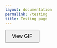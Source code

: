 ```yaml
---
layout: documentation
permalink: /testing
title: Testing page
---
```


<head>
  <meta charset="UTF-8">
  <meta name="viewport" content="width=device-width, initial-scale=1.0">
  <title>GIF Pop-up</title>
</head>
<body>

  <!-- Button that opens the GIF in a pop-up -->
  <button onclick="openGifPopup()" style="padding: 10px 20px; font-size: 16px; cursor: pointer;">
    View GIF
  </button>

  <script>
    function openGifPopup() {
      // Replace with your actual server link to the GIF
      var gifUrl = "https://cscfetkarch.sharepoint.com/:i:/s/infofauna_extern/EbjpkjzO0bVImDEL6wYRcWABE9NPxXXO_H_VzFhazBc8wA?e=zprzQe";
      
      // Open the GIF in a new small pop-up window
      window.open(gifUrl, "gifPopup", "width=600,height=400");
    }
  </script>

</body>
